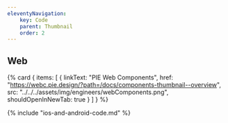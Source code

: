 ```yaml
---
eleventyNavigation:
    key: Code
    parent: Thumbnail
    order: 2
---
```


## Web

{% card {
  items: [
        {
          linkText: "PIE Web Components",
          href: "https://webc.pie.design/?path=/docs/components-thumbnail--overview",
          src: "../../../assets/img/engineers/webComponents.png",
          shouldOpenInNewTab: true
        }
    ]
} %}

{% include "ios-and-android-code.md" %}
